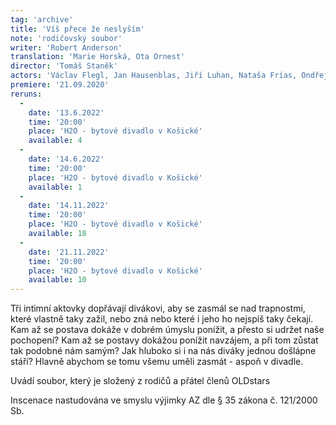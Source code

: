 ```yaml
---
tag: 'archive'
title: 'Víš přece že neslyším'
note: 'rodičovský soubor'
writer: 'Robert Anderson'
translation: 'Marie Horská, Ota Ornest'
director: 'Tomáš Staněk'
actors: 'Václav Flegl, Jan Hausenblas, Jiří Luhan, Nataša Frías, Ondřej Hausenblas, Markéta Luhanová/Lenka Mazlová, Ivana Helebrantová/Hana Košťálová, Tomáš Gsöllhofer a Martina Tylová/Táňa Gsöllhoferová'
premiere: '21.09.2020'
reruns:
  -
    date: '13.6.2022'
    time: '20:00'
    place: 'H2O - bytové divadlo v Košické'
    available: 4
  - 
    date: '14.6.2022'
    time: '20:00'
    place: 'H2O - bytové divadlo v Košické'
    available: 1
  -  
    date: '14.11.2022'
    time: '20:00'
    place: 'H2O - bytové divadlo v Košické'
    available: 18
  -  
    date: '21.11.2022'
    time: '20:00'
    place: 'H2O - bytové divadlo v Košické'
    available: 10
---
```

Tři intimní aktovky dopřávají divákovi, aby se zasmál se nad trapnostmi, které vlastně taky zažil, nebo zná nebo které i jeho ho nejspíš taky čekají. Kam až se postava dokáže v dobrém úmyslu ponížit, a přesto si udržet naše pochopení? Kam až se postavy dokážou ponížit navzájem, a při tom zůstat tak podobné nám samým? Jak hluboko si i na nás diváky jednou došlápne stáří? Hlavně abychom se tomu všemu uměli zasmát - aspoň v divadle.

Uvádí soubor, který je složený z rodičů a přátel členů OLDstars

Inscenace nastudována ve smyslu výjimky AZ dle § 35 zákona č. 121/2000 Sb.
